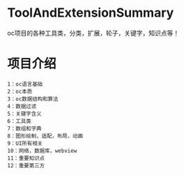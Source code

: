 # ToolAndExtensionSummary
oc项目的各种工具类，分类，扩展，轮子，关键字，知识点等！
# 项目介绍
    1：oc语言基础
    2：oc本质
    3：oc数据结构和算法
    4：数据过滤
    5：关键字含义
    6：工具类
    7：数组和字典
    8：图形绘制，适配，布局，动画
    9：UI所有相关
    10：网络，数据库，webview
    11：重要知识点
    12：重要第三方
    

